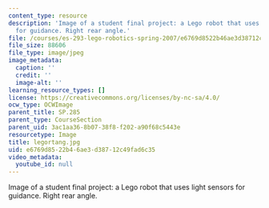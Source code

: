 ```yaml
---
content_type: resource
description: 'Image of a student final project: a Lego robot that uses light sensors
  for guidance. Right rear angle.'
file: /courses/es-293-lego-robotics-spring-2007/e6769d8522b46ae3d38712c49fad6c35_legortang.jpg
file_size: 88606
file_type: image/jpeg
image_metadata:
  caption: ''
  credit: ''
  image-alt: ''
learning_resource_types: []
license: https://creativecommons.org/licenses/by-nc-sa/4.0/
ocw_type: OCWImage
parent_title: SP.285
parent_type: CourseSection
parent_uid: 3ac1aa36-8b07-38f8-f202-a90f68c5443e
resourcetype: Image
title: legortang.jpg
uid: e6769d85-22b4-6ae3-d387-12c49fad6c35
video_metadata:
  youtube_id: null
---
```

Image of a student final project: a Lego robot that uses light sensors for guidance. Right rear angle.